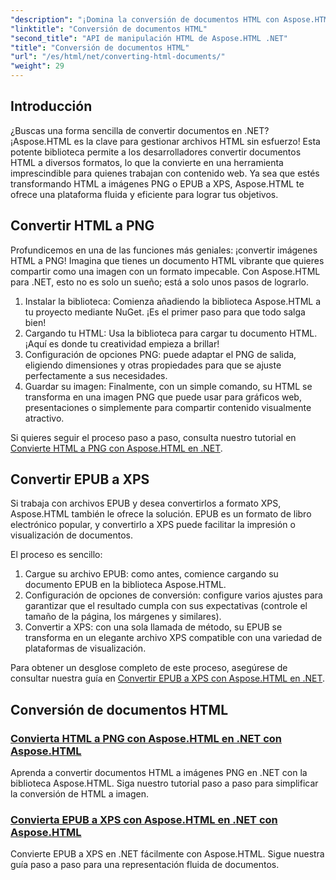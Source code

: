 ```yaml
---
"description": "¡Domina la conversión de documentos HTML con Aspose.HTML para .NET! Aprende a convertir HTML a PNG y EPUB a XPS fácilmente con nuestras sencillas guías."
"linktitle": "Conversión de documentos HTML"
"second_title": "API de manipulación HTML de Aspose.HTML .NET"
"title": "Conversión de documentos HTML"
"url": "/es/html/net/converting-html-documents/"
"weight": 29
---
```


## Introducción
¿Buscas una forma sencilla de convertir documentos en .NET? ¡Aspose.HTML es la clave para gestionar archivos HTML sin esfuerzo! Esta potente biblioteca permite a los desarrolladores convertir documentos HTML a diversos formatos, lo que la convierte en una herramienta imprescindible para quienes trabajan con contenido web. Ya sea que estés transformando HTML a imágenes PNG o EPUB a XPS, Aspose.HTML te ofrece una plataforma fluida y eficiente para lograr tus objetivos.

## Convertir HTML a PNG
Profundicemos en una de las funciones más geniales: ¡convertir imágenes HTML a PNG! Imagina que tienes un documento HTML vibrante que quieres compartir como una imagen con un formato impecable. Con Aspose.HTML para .NET, esto no es solo un sueño; está a solo unos pasos de lograrlo. 

1. Instalar la biblioteca: Comienza añadiendo la biblioteca Aspose.HTML a tu proyecto mediante NuGet. ¡Es el primer paso para que todo salga bien!
2. Cargando tu HTML: Usa la biblioteca para cargar tu documento HTML. ¡Aquí es donde tu creatividad empieza a brillar!
3. Configuración de opciones PNG: puede adaptar el PNG de salida, eligiendo dimensiones y otras propiedades para que se ajuste perfectamente a sus necesidades.
4. Guardar su imagen: Finalmente, con un simple comando, su HTML se transforma en una imagen PNG que puede usar para gráficos web, presentaciones o simplemente para compartir contenido visualmente atractivo.

Si quieres seguir el proceso paso a paso, consulta nuestro tutorial en [Convierte HTML a PNG con Aspose.HTML en .NET](./convert-html-as-png/). 

## Convertir EPUB a XPS
Si trabaja con archivos EPUB y desea convertirlos a formato XPS, Aspose.HTML también le ofrece la solución. EPUB es un formato de libro electrónico popular, y convertirlo a XPS puede facilitar la impresión o visualización de documentos.

El proceso es sencillo:

1. Cargue su archivo EPUB: como antes, comience cargando su documento EPUB en la biblioteca Aspose.HTML.
2. Configuración de opciones de conversión: configure varios ajustes para garantizar que el resultado cumpla con sus expectativas (controle el tamaño de la página, los márgenes y similares).
3. Convertir a XPS: con una sola llamada de método, su EPUB se transforma en un elegante archivo XPS compatible con una variedad de plataformas de visualización.

Para obtener un desglose completo de este proceso, asegúrese de consultar nuestra guía en [Convertir EPUB a XPS con Aspose.HTML en .NET](./convert-epub-as-xps/). 

## Conversión de documentos HTML
### [Convierta HTML a PNG con Aspose.HTML en .NET con Aspose.HTML](./convert-html-as-png/)
Aprenda a convertir documentos HTML a imágenes PNG en .NET con la biblioteca Aspose.HTML. Siga nuestro tutorial paso a paso para simplificar la conversión de HTML a imagen.
### [Convierta EPUB a XPS con Aspose.HTML en .NET con Aspose.HTML](./convert-epub-as-xps/)
Convierte EPUB a XPS en .NET fácilmente con Aspose.HTML. Sigue nuestra guía paso a paso para una representación fluida de documentos.